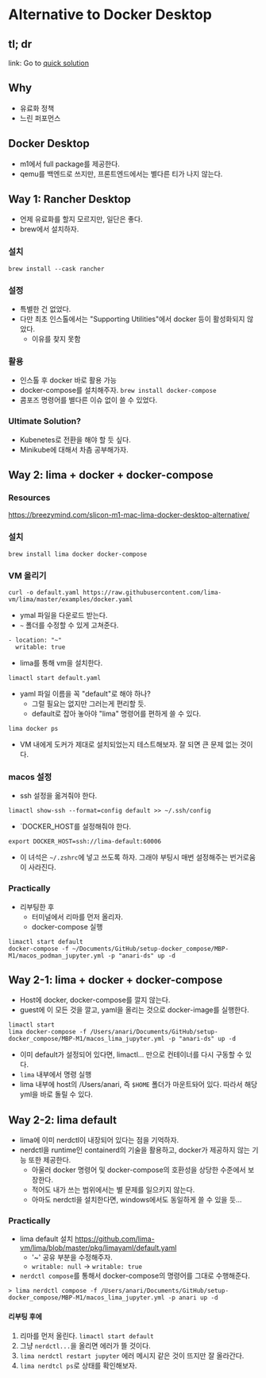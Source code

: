 # Alternative to Docker Desktop 

## tl; dr 

link: Go to [quick solution](#way-2-2-lima-default)

## Why 

- 유료화 정책 
- 느린 퍼포먼스 

## Docker Desktop 

- m1에서 full package를 제공한다. 
- qemu를 백엔드로 쓰지만, 프론트엔드에서는 별다른 티가 나지 않는다. 

## Way 1: Rancher Desktop 

- 언제 유료화를 할지 모르지만, 일단은 좋다. 
- brew에서 설치하자. 

### 설치

`brew install --cask rancher`

### 설정

- 특별한 건 없었다. 
- 다만 최초 인스톨에서는 "Supporting Utilities"에서 docker 등이 활성화되지 않았다. 
    + 이유를 찾지 못함 

### 활용 

- 인스톨 후 docker 바로 활용 가능 
- docker-compose를 설치해주자. `brew install docker-compose`
- 콤포즈 명령어를 별다른 이슈 없이 쓸 수 있었다. 

### Ultimate Solution?

- Kubenetes로 전환을 해야 할 듯 싶다. 
- Minikube에 대해서 차츰 공부해가자. 

## Way 2: lima + docker + docker-compose 

### Resources 

https://breezymind.com/slicon-m1-mac-lima-docker-desktop-alternative/


### 설치

```
brew install lima docker docker-compose
```

### VM 올리기 

```
curl -o default.yaml https://raw.githubusercontent.com/lima-vm/lima/master/examples/docker.yaml
```

- ymal 파일을 다운로드 받는다. 
- `~` 폴더를 수정할 수 있게 고쳐준다. 

```
- location: "~"
  writable: true
```

- lima를 통해 vm을 설치한다. 

```
limactl start default.yaml 
```

- yaml 파일 이름을 꼭 "default"로 해야 하나? 
    + 그럴 필요는 없지만 그러는게 편리할 듯. 
    + default로 잡아 놓아야 "lima" 명령어를 편하게 쓸 수 있다. 

```
lima docker ps
```

- VM 내에게 도커가 제대로 설치되었는지 테스트해보자. 잘 되면 큰 문제 없는 것이다. 

### macos 설정 

- ssh 설정을 옮겨줘야 한다. 

```
limactl show-ssh --format=config default >> ~/.ssh/config
```

- `DOCKER_HOST를 설정해줘야 한다. 

```
export DOCKER_HOST=ssh://lima-default:60006
```

- 이 녀석은 `~/.zshrc`에 넣고 쓰도록 하자. 그래야 부팅시 매번 설정해주는 번거로움이 사라진다. 

### Practically 

- 리부팅한 후
  + 터미널에서 리마를 먼저 올리자. 
  + docker-compose 실행 

```shell
limactl start default 
docker-compose -f ~/Documents/GitHub/setup-docker_compose/MBP-M1/macos_podman_jupyter.yml -p "anari-ds" up -d
```
## Way 2-1: lima + docker + docker-compose 

- Host에 docker, docker-compose를 깔지 않는다. 
- guest에 이 모든 것을 깔고, yaml을 올리는 것으로 docker-image를 실행한다. 

```shell
limactl start 
lima docker-compose -f /Users/anari/Documents/GitHub/setup-docker_compose/MBP-M1/macos_lima_jupyter.yml -p "anari-ds" up -d
```

- 이미 default가 설정되어 있다면, limactl... 만으로 컨테이너를 다시 구동할 수 있다. 
- `lima` 내부에서 명령 실행
- lima 내부에 host의 /Users/anari, 즉 `$HOME` 폴더가 마운트돠어 있다. 따라서 해당 yml을 바로 돌릴 수 있다. 

## Way 2-2: lima default

- lima에 이미 nerdctl이 내장되어 있다는 점을 기억하자. 
- nerdctl을 runtime인 containerd의 기술을 활용하고, docker가 제공하지 않는 기능 또한 제공한다. 
  + 아울러 docker 명령어 및 docker-compose의 호환성을 상당한 수준에서 보장한다. 
  + 적어도 내가 쓰는 범위에서는 별 문제를 일으키지 않는다. 
  + 아마도 nerdctl을 설치한다면, windows에서도 동일하게 쓸 수 있을 듯... 

### Practically

- lima default 설치 
https://github.com/lima-vm/lima/blob/master/pkg/limayaml/default.yaml
  + '~' 공유 부분을 수정해주자. 
  + `writable: null` &rarr; `writable: true`
- `nerdctl compose`를 통해서 docker-compose의 명령어를 그대로 수행해준다. 

```shell
> lima nerdctl compose -f /Users/anari/Documents/GitHub/setup-docker_compose/MBP-M1/macos_lima_jupyter.yml -p anari up -d
```

#### 리부팅 후에 

1. 리마를 먼저 올린다. `limactl start default`
2. 그냥 `nerdctl...`을 올리면 에러가 뜰 것이다. 
3. `lima nerdctl restart jupyter` 에러 메시지 같은 것이 뜨지만 잘 올라간다. 
4. `lima nerdtcl ps`로 상태를 확인해보자.
